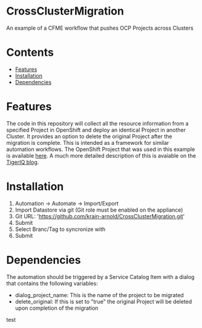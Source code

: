 # CrossClusterMigration
An example of a CFME workflow that pushes OCP Projects across Clusters

# Contents
* [Features](#features)
* [Installation](#installation)
* [Dependencies](#dependencies)


# Features
The code in this repository will collect all the resource information from a specified Project in OpenShift
and deploy an identical Project in another Cluster. It provides an option to delete the original Project
after the migration is complete. This is intended as a framework for similar automation workflows. The 
OpenShift Project that was used in this example is available [here](https://github.com/tahonen/tigerinapod).
A much more detailed description of this is avaiable on the [TigerIQ blog](http://www.tigeriq.co/cross-cluster-migrations/).



# Installation
1. Automation -> Automate -> Import/Export
2. Import Datastore via git (Git role must be enabled on the appliance)
3. Git URL: 'https://github.com/krain-arnold/CrossClusterMigration.git'
4. Submit
5. Select Branc/Tag to syncronize with
6. Submit

# Dependencies
The automation should be triggered by a Service Catalog Item with a dialog that contains the following variables:
* dialog_project_name: This is the name of the project to be migrated
* delete_original: If this is set to "true" the original Project will be deleted upon completion of the migration

test
